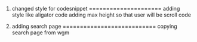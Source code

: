 1. changed style for codesnippet
=====================
adding style like aligator code
adding max height so that user will be scroll code

2. adding search page
===========================
copying search page from wgm

